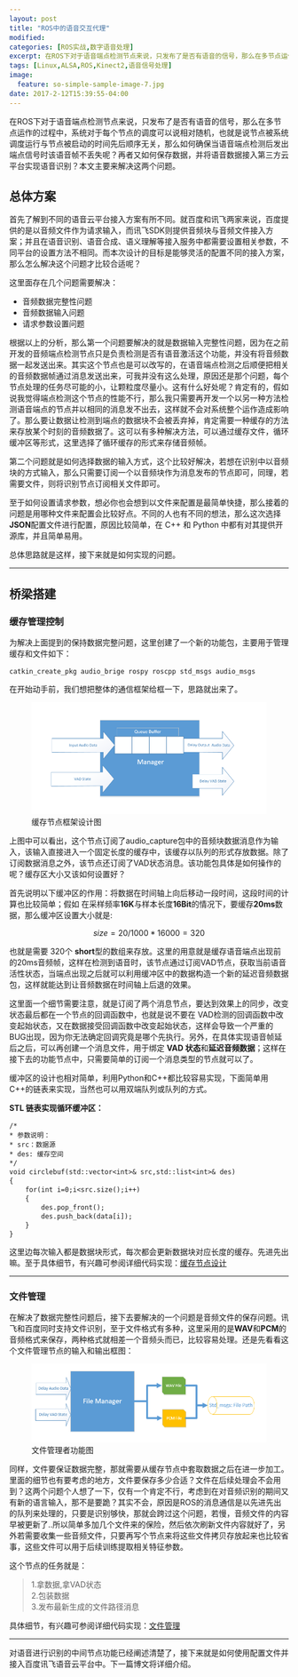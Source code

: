 ```yaml
---
layout: post
title: "ROS中的语音交互代理"
modified:
categories: [ROS实战,数字语音处理]
excerpt: 在ROS下对于语音端点检测节点来说，只发布了是否有语音的信号，那么在多节点运作的过程中，系统对于每个节点的调度可以说相对随机，也就是说节点被系统调度运行与节点被启动的时间先后顺序无关，那么如何确保当语音端点检测后发出端点信号时该语音帧不丢失呢？再者又如何接入第三方平台实现语音识别？本文主要来解决这两个问题。
tags: [Linux,ALSA,ROS,Kinect2,语音信号处理]
image: 
  feature: so-simple-sample-image-7.jpg
date: 2017-2-12T15:39:55-04:00
---
```


在ROS下对于语音端点检测节点来说，只发布了是否有语音的信号，那么在多节点运作的过程中，系统对于每个节点的调度可以说相对随机，也就是说节点被系统调度运行与节点被启动的时间先后顺序无关，那么如何确保当语音端点检测后发出端点信号时该语音帧不丢失呢？再者又如何保存数据，并将语音数据接入第三方云平台实现语音识别？本文主要来解决这两个问题。

## 总体方案

首先了解到不同的语音云平台接入方案有所不同。就百度和讯飞两家来说，百度提供的是以音频文件作为请求输入，而讯飞SDK则提供音频块与音频文件接入方案；并且在语音识别、语音合成、语义理解等接入服务中都需要设置相关参数，不同平台的设置方法不相同。而本次设计的目标是能够灵活的配置不同的接入方案，那么怎么解决这个问题才比较合适呢？

这里面存在几个问题需要解决：

- 音频数据完整性问题
- 音频数据输入问题
- 请求参数设置问题

根据以上的分析，那么第一个问题要解决的就是数据输入完整性问题，因为在之前开发的音频端点检测节点只是负责检测是否有语音激活这个功能，并没有将音频数据一起发送出来。其实这个节点也是可以改写的，在语音端点检测之后顺便把相关的音频数据帧通过消息发送出来，可我并没有这么处理，原因还是那个问题，每个节点处理的任务尽可能的小，让颗粒度尽量小。这有什么好处呢？肯定有的，假如说我觉得端点检测这个节点的性能不行，那么我只需要再开发一个以另一种方法检测语音端点的节点并以相同的消息发不出去，这样就不会对系统整个运作造成影响了。那么要让数据让检测到端点的数据块不会被丢弃掉，肯定需要一种缓存的方法来存放某个时刻的音频数据了。这可以有多种解决方法，可以通过缓存文件，循环缓冲区等形式，这里选择了循环缓存的形式来存储音频帧。

第二个问题就是如何选择数据的输入方式，这个比较好解决，若想在识别中以音频块的方式输入，那么只需要订阅一个以音频块作为消息发布的节点即可，同理，若需要文件，则将识别节点订阅相关文件即可。

至于如何设置请求参数，想必你也会想到以文件来配置是最简单快捷，那么接着的问题是用哪种文件来配置会比较好点。不同的人也有不同的想法，那么这次选择 **JSON**配置文件进行配置，原因比较简单，在 C++ 和 Python 中都有对其提供开源库，并且简单易用。

总体思路就是这样，接下来就是如何实现的问题。

---

## 桥梁搭建

### 缓存管理控制

为解决上面提到的保持数据完整问题，这里创建了一个新的功能包，主要用于管理缓存和文件如下：

```
catkin_create_pkg audio_brige rospy roscpp std_msgs audio_msgs
```

在开始动手前，我们想把整体的通信框架给框一下，思路就出来了。

<figure>
	<a href="/images/blog/ROS-For-Speech/20170305-170536.png"><img src="/images/blog/ROS-For-Speech/20170305-170536.png" alt="image"></a>
	<figcaption>缓存节点框架设计图</figcaption>
</figure>


上图中可以看出，这个节点订阅了audio_capture包中的音频块数据消息作为输入，该输入直接进入一个固定长度的缓存中，该缓存以队列的形式存放数据。除了订阅数据消息之外，该节点还订阅了VAD状态消息。该功能包具体是如何操作的呢？缓存区大小又该如何设置好？

首先说明以下缓冲区的作用：将数据在时间轴上向后移动一段时间，这段时间的计算也比较简单；假如
在采样频率**16K**与样本长度**16Bit**的情况下，要缓存**20ms**数据，那么缓冲区设置大小就是:<br>

$$
size = 20/1000 * 16000  = 320
$$

也就是需要 320个 **short**型的数组来存放。这里的用意就是缓存语音端点出现前的20ms音频帧，这样在检测到语音时，该节点通过订阅VAD节点，获取当前语音活性状态，当端点出现之后就可以利用缓冲区中的数据构造一个新的延迟音频数据包，这样就能达到让音频数据在时间轴上后退的效果。

这里面一个细节需要注意，就是订阅了两个消息节点，要达到效果上的同步，改变状态最后都在一个节点的回调函数中，也就是说不要在 VAD检测的回调函数中改变起始状态，又在数据接受回调函数中改变起始状态，这样会导致一个严重的BUG出现，因为你无法确定回调究竟是哪个先执行。另外，在具体实现语音帧延后之后，可以再创建一个消息文件，用于绑定 **VAD 状态**和**延迟音频数据**；这样在接下去的功能节点中，只需要简单的订阅一个消息类型的节点就可以了。

缓冲区的设计也相对简单，利用Python和C++都比较容易实现，下面简单用C++的链表来实现，当然也可以用双端队列或队列的方式。

**STL 链表实现循环缓冲区：**

```
/*
* 参数说明：
* src：数据源
* des: 缓存空间
*/
void circlebuf(std::vector<int>& src,std::list<int>& des)
{
	for(int i=0;i<src.size();i++)
	{
		des.pop_front();
		des.push_back(data[i]);
	}
}

```
这里边每次输入都是数据块形式，每次都会更新数据块对应长度的缓存。先进先出嘛。至于具体细节，有兴趣可参阅详细代码实现：[缓存节点设计](https://github.com/hntea/speech-system-zh/blob/master/src/asr_brige/src/cache_manager.cpp)

---

### 文件管理

在解决了数据完整性问题后，接下去要解决的一个问题是音频文件的保存问题。讯飞和百度同时支持文件识别，至于文件格式有多种，这里采用的是**WAV**和**PCM**的音频格式来保存，两种格式就相差一个音频头而已，比较容易处理。还是先看看这个文件管理节点的输入和输出框图：

<figure>
	<a href="/images/blog/ROS-For-Speech/20170305-170536.png"><img src="/images/blog/ROS-For-Speech/文件管理者.png" alt="image"></a>
	<figcaption>文件管理者功能图</figcaption>
</figure>

同样，文件要保证数据完整，那就需要从缓存节点中套取数据之后在进一步加工。里面的细节也有要考虑的地方，文件要保存多少合适？文件在后续处理会不会用到？这两个问题个人想了一下，仅有一个肯定不行，考虑到在对音频识别的期间又有新的语言输入，那不是要跪？其实不会，原因是ROS的消息通信是以先进先出的队列来处理的，只要是识别够快，那就会跨过这个问题，若慢，音频文件的内容早被更新了..所以简单多加几个文件来的保险，然后依次刷新文件内容就好了，另外若需要收集一些音频文件，只要再写个节点来将这些文件拷贝存放起来也比较省事，这些文件可以用于后续训练提取相关特征参数。

这个节点的任务就是：<br>
> 1.拿数据,拿VAD状态<br>
2.包装数据<br>
3.发布最新生成的文件路径消息<br>

具体细节，有兴趣可参阅详细代码实现：[文件管理](https://github.com/hntea/speech-system-zh/blob/master/src/asr_brige/src/file_manager.cpp)

---

对语音进行识别的中间节点功能已经阐述清楚了，接下来就是如何使用配置文件并接入百度讯飞语音云平台中。下一篇博文将详细介绍。


